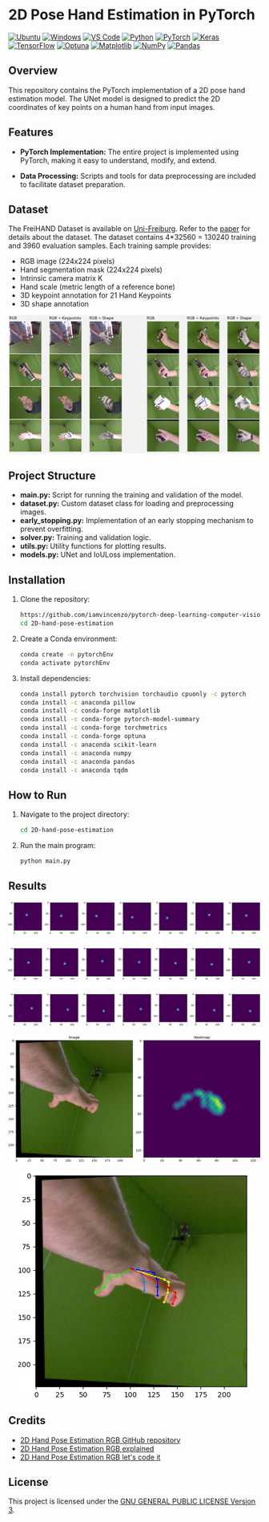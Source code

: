 # 2D Pose Hand Estimation in PyTorch

[![Ubuntu](https://img.shields.io/badge/Ubuntu-20.04-orange?style=flat-square&logo=ubuntu&logoColor=white)](https://ubuntu.com/) [![Windows](https://img.shields.io/badge/Windows-11-blue?style=flat-square&logo=windows&logoColor=white)](https://www.microsoft.com/windows/) [![VS Code](https://img.shields.io/badge/VS%20Code-v1.61.0-007ACC?style=flat-square&logo=visual-studio-code&logoColor=white)](https://code.visualstudio.com/) [![Python](https://img.shields.io/badge/Python-3.10-blue?style=flat-square&logo=python&logoColor=white)](https://www.python.org/) [![PyTorch](https://img.shields.io/badge/PyTorch-v1.10.0-EE4C2C?style=flat-square&logo=pytorch&logoColor=white)](https://pytorch.org/) [![Keras](https://img.shields.io/badge/Keras-2.8.0-D00000?style=flat-square&logo=keras&logoColor=white)](https://keras.io/) [![TensorFlow](https://img.shields.io/badge/TensorFlow-v2.8.0-FF6F00?style=flat-square&logo=tensorflow&logoColor=white)](https://www.tensorflow.org/) [![Optuna](https://img.shields.io/badge/Optuna-v2.10.0-EE4D5A?style=flat-square&logo=optuna&logoColor=white)](https://optuna.org/) [![Matplotlib](https://img.shields.io/badge/Matplotlib-v3.4.3-FF5733?style=flat-square&logo=python&logoColor=white)](https://matplotlib.org/) [![NumPy](https://img.shields.io/badge/NumPy-v1.21.0-4C65AF?style=flat-square&logo=numpy&logoColor=white)](https://numpy.org/) [![Pandas](https://img.shields.io/badge/Pandas-v1.3.3-150458?style=flat-square&logo=pandas&logoColor=white)](https://pandas.pydata.org/)

## Overview

This repository contains the PyTorch implementation of a 2D pose hand estimation model. The UNet model is designed to predict the 2D coordinates of key points on a human hand from input images.

## Features

- **PyTorch Implementation:** The entire project is implemented using PyTorch, making it easy to understand, modify, and extend.

- **Data Processing:** Scripts and tools for data preprocessing are included to facilitate dataset preparation.

## Dataset
The FreiHAND Dataset is available on [Uni-Freiburg](https://lmb.informatik.uni-freiburg.de/resources/datasets/FreihandDataset.en.html). Refer to the [paper](https://arxiv.org/pdf/1909.04349.pdf) for details about the dataset. The dataset contains 4*32560 = 130240 training and 3960 evaluation samples. Each training sample provides:
-	RGB image (224x224 pixels)
-	Hand segmentation mask (224x224 pixels)
-	Intrinsic camera matrix K
-	Hand scale (metric length of a reference bone)
-	3D keypoint annotation for 21 Hand Keypoints
-	3D shape annotation

<p align="center">
    <img src="./imgs/dataset.png" alt="Dataset examples">
</p>

## Project Structure

- **main.py:** Script for running the training and validation of the model.
- **dataset.py:** Custom dataset class for loading and preprocessing images.
- **early_stopping.py:** Implementation of an early stopping mechanism to prevent overfitting.
- **solver.py:** Training and validation logic.
- **utils.py:** Utility functions for plotting results.
- **models.py:** UNet and IoULoss implementation.

## Installation

1. Clone the repository:

    ```bash
    https://github.com/iamvincenzo/pytorch-deep-learning-computer-vision.git
    cd 2D-hand-pose-estimation
    ```

2. Create a Conda environment:

    ```bash
    conda create -n pytorchEnv
    conda activate pytorchEnv
    ```

2. Install dependencies:

    ```bash
    conda install pytorch torchvision torchaudio cpuonly -c pytorch
    conda install -c anaconda pillow
    conda install -c conda-forge matplotlib
    conda install -c conda-forge pytorch-model-summary
    conda install -c conda-forge torchmetrics
    conda install -c conda-forge optuna
    conda install -c anaconda scikit-learn
    conda install -c anaconda numpy
    conda install -c anaconda pandas
    conda install -c anaconda tqdm
    ```
## How to Run

1. Navigate to the project directory:

    ```bash
    cd 2D-hand-pose-estimation
    ```

2. Run the main program:

    ```bash
    python main.py
    ```

## Results

<p align="center">
    <img src="./imgs/heatmaps.png" alt="Heatmaps image">
</p>

<p align="center">
    <img src="./imgs/heatmaps-tot.png" alt="Heatmaps image">
</p>

<p align="center">
    <img src="./imgs/final-output.png" alt="Final 2D hand output">
</p>

## Credits
- [2D Hand Pose Estimation RGB GitHub repository](https://github.com/OlgaChernytska/2D-Hand-Pose-Estimation-RGB)
- [2D Hand Pose Estimation RGB explained](https://townrdsdatascience.com/gentle-introduction-to-2d-hand-pose-estimation-approach-explained-4348d6d79b11)
- [2D Hand Pose Estimation RGB let's code it](https://towardsdatascience.com/gentle-introduction-to-2d-hand-pose-estimation-lets-code-it-6c82046d4acf)

## License

This project is licensed under the [GNU GENERAL PUBLIC LICENSE  Version 3](../LICENSE).